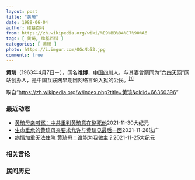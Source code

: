 ```yaml
---
layout: post
title: "黄琦"
date: 1989-06-04
author: 维基百科
from: https://zh.wikipedia.org/wiki/%E9%BB%84%E7%90%A6
tags: [ 黄琦, 维基百科 ]
categories: [ 黄琦 ]
photo: https://i.imgur.com/OGcNb53.jpg
comments: true
---
```

<div class="mw-parser-output">

<p><b>黄琦</b>（1963年4月7日<span class="useeditintro" title="Template:BLP editintro">－</span>），网名<b>难博</b>，<a href="/wiki/%E4%B8%AD%E8%8F%AF%E4%BA%BA%E6%B0%91%E5%85%B1%E5%92%8C%E5%9C%8B" class="mw-redirect" title="中華人民共和國">中国</a><a href="/wiki/%E5%9B%9B%E5%B7%9D" class="mw-redirect" title="四川">四川</a>人，与其妻曾丽同为“<a href="/wiki/%E5%85%AD%E5%9B%9B%E5%A4%A9%E7%BD%91" title="六四天网">六四天网</a>”网站创办人，是中国<a href="/wiki/%E4%BA%92%E8%81%94%E7%BD%91" title="互联网">互联网</a>早期因网络言论入狱的公民。<sup id="cite_ref-堅持普世價值_1-0" class="reference"><a href="#cite_note-堅持普世價值-1">[1]</a></sup>
</p>
</div><noscript><img src="//zh.wikipedia.org/wiki/Special:CentralAutoLogin/start?type=1x1" alt="" title="" width="1" height="1" style="border: none; position: absolute;"></noscript>
<div class="printfooter">取自“<a dir="ltr" href="https://zh.wikipedia.org/w/index.php?title=黄琦&amp;oldid=66360396">https://zh.wikipedia.org/w/index.php?title=黄琦&amp;oldid=66360396</a>”</div><div id="recent-news"><h3>最近动态</h3><ul><li><a href="https://nodebe4.github.io/waimei/2021-11-30/%E9%BB%84%E7%90%A6%E6%AF%8D%E4%BA%B2%E5%96%8A%E5%86%A4-%E4%B8%AD%E5%85%B1%E9%87%8D%E5%88%A4%E9%BB%84%E7%90%A6%E6%84%8F%E5%9C%A8%E6%95%B4%E6%AD%BB%E4%BB%96" title="黄琦母亲喊冤：中共重判黄琦意在整死他—— 【大纪元2021年11月30日讯】（大纪元记者李熙采访报导）据“六四天网”消息，11月29日下午有网民在微信群转发了一段黄琦危病母亲浦文清的讲话视频，为...">黄琦母亲喊冤：中共重判黄琦意在整死他</a><time>2021-11-30</time><a class="tag">大纪元</a></li>
<li><a href="https://nodebe4.github.io/waimei/2021-11-28/%E7%94%9F%E5%91%BD%E5%9E%82%E5%8D%B1%E7%9A%84%E9%BB%84%E7%90%A6%E6%AF%8D%E4%BA%B2%E8%A6%81%E6%B1%82%E5%85%81%E8%AE%B8%E4%B8%8E%E9%BB%84%E7%90%A6%E8%A7%81%E6%9C%80%E5%90%8E%E4%B8%80%E9%9D%A2" title="生命垂危的黄琦母亲要求允许与黄琦见最后一面—— 28/11/2021 - 14:34 Array 2021年11月28日是六四天网创办人，中国记者 黄琦被捕五周年日。 无国界记者再度呼吁呼吁中国...">生命垂危的黄琦母亲要求允许与黄琦见最后一面</a><time>2021-11-28</time><a class="tag">法广</a></li>
<li><a href="https://nodebe4.github.io/waimei/2021-11-25/%E7%97%85%E6%83%85%E5%8A%A0%E9%87%8D%E6%97%A0%E6%B3%95%E4%BD%8F%E9%99%A2-%E9%BB%84%E7%90%A6%E6%AF%8D-%E8%B0%81%E8%83%BD%E4%B8%BA%E6%88%91%E5%81%9A%E4%B8%BB" title="病情加重无法住院 黄琦母：谁能为我做主？—— 【大纪元2021年11月25日讯】（大纪元记者李熙采访报导）“六四天网”创办人黄琦身陷囹圄，他87岁的母亲蒲文清多种疾病缠身，三级心衰加上肺癌扩散，...">病情加重无法住院 黄琦母：谁能为我做主？</a><time>2021-11-25</time><a class="tag">大纪元</a></li>
</ul></div><div id="open-opinion"><h3>相关言论</h3><ul></ul></div><div id="mjls-record"><h3>民间历史</h3><ul></ul></div>